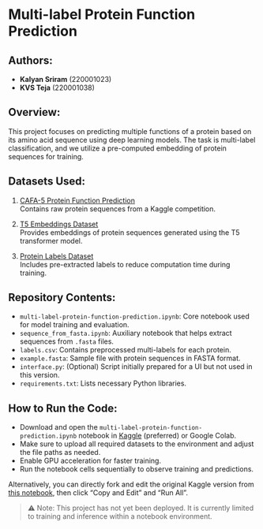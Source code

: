 # Multi-label Protein Function Prediction

## Authors:
- **Kalyan Sriram** (220001023)  
- **KVS Teja** (220001038)

## Overview:
This project focuses on predicting multiple functions of a protein based on its amino acid sequence using deep learning models. The task is multi-label classification, and we utilize a pre-computed embedding of protein sequences for training.

## Datasets Used:
1. [CAFA-5 Protein Function Prediction](https://www.kaggle.com/competitions/cafa-5-protein-function-prediction/data)  
   Contains raw protein sequences from a Kaggle competition.

2. [T5 Embeddings Dataset](https://www.kaggle.com/datasets/sergeifironov/t5embeds)  
   Provides embeddings of protein sequences generated using the T5 transformer model.

3. [Protein Labels Dataset](https://www.kaggle.com/datasets/yashvashistha1/labels)  
   Includes pre-extracted labels to reduce computation time during training.

## Repository Contents:
- `multi-label-protein-function-prediction.ipynb`: Core notebook used for model training and evaluation.
- `sequence_from_fasta.ipynb`: Auxiliary notebook that helps extract sequences from `.fasta` files.
- `labels.csv`: Contains preprocessed multi-labels for each protein.
- `example.fasta`: Sample file with protein sequences in FASTA format.
- `interface.py`: (Optional) Script initially prepared for a UI but not used in this version.
- `requirements.txt`: Lists necessary Python libraries.

## How to Run the Code:
- Download and open the `multi-label-protein-function-prediction.ipynb` notebook in [Kaggle](https://www.kaggle.com) (preferred) or Google Colab.
- Make sure to upload all required datasets to the environment and adjust the file paths as needed.
- Enable GPU acceleration for faster training.
- Run the notebook cells sequentially to observe training and predictions.

Alternatively, you can directly fork and edit the original Kaggle version from [this notebook](https://www.kaggle.com/code/yashvashistha1/ci-project-v3), then click “Copy and Edit” and “Run All”.

> ⚠️ Note: This project has not yet been deployed. It is currently limited to training and inference within a notebook environment.

